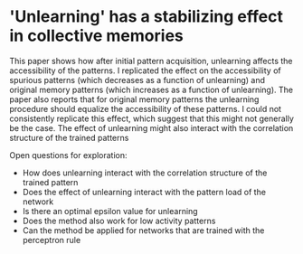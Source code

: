 # 'Unlearning' has a stabilizing effect in collective memories

This paper shows how after initial pattern acquisition, unlearning affects the accessibility of the patterns. I replicated the effect on the accessibility of spurious patterns (which decreases as a function of unlearning) and original memory patterns (which increases as a function of unlearning). The paper also reports that for original memory patterns the unlearning procedure should equalize the accessibility of these patterns. I could not consistently replicate this effect, which suggest that this might not generally be the case. The effect of unlearning might also interact with the correlation structure of the trained patterns

Open questions for exploration:
- How does unlearning interact with the correlation structure of the trained pattern
- Does the effect of unlearning interact with the pattern load of the network
- Is there an optimal epsilon value for unlearning
- Does the method also work for low activity patterns 
- Can the method be applied for networks that are trained with the perceptron rule